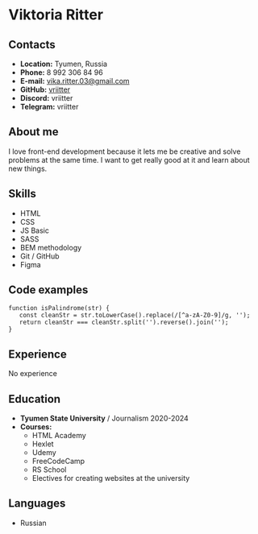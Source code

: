 # Viktoria Ritter

## Contacts
   * **Location:** Tyumen, Russia
   * **Phone:** 8&nbsp;992&nbsp;306&nbsp;84&nbsp;96
   * **E-mail:** vika.ritter.03@gmail.com
   * **GitHub:**  [vriitter](адрес  "https://github.com/Vriitter")
   * **Discord:** vriitter
   * **Telegram:** vriitter

## About me
I love front-end development because it lets me be creative and solve problems at the same time. I  want to get really good at it and learn about new things.  

## Skills
   * HTML
   * CSS
   * JS Basic
   * SASS
   * BEM methodology
   * Git / GitHub
   * Figma

## Code examples
```
function isPalindrome(str) {
   const cleanStr = str.toLowerCase().replace(/[^a-zA-Z0-9]/g, '');
   return cleanStr === cleanStr.split('').reverse().join('');
}
```
## Experience
No experience

## Education
   * **Tyumen State University** / Journalism 2020-2024
   * **Courses:**
      + HTML Academy
      + Hexlet
      + Udemy
      + FreeCodeCamp
      + RS School
      + Electives for creating websites at the university

## Languages
   * Russian

